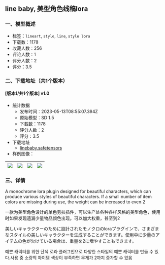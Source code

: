 ## line baby, 美型角色线稿lora
### 一、模型概述

- 标签：`lineart`, `style`, `line`, `style lora`
- 下载数：1178
- 收藏人数：256
- 评论人数：1
- 评分人数：2
- 评分：3.5

### 二、下载地址（共1个版本）

#### [版本1/共1个版本] v1.0

- 统计数据
  - 发布时间：2023-05-13T08:55:07.394Z
  - 原始模型：SD 1.5
  - 下载数：1178
  - 评分人数：2
  - 评分：3.5
- 下载地址
  - [linebaby.safetensors](https://civitai.com/api/download/models/69466)
- 样例图像：

| <img src="https://image.civitai.com/xG1nkqKTMzGDvpLrqFT7WA/db608a98-a5ac-4bca-88e9-c45d8e62ebeb/width=450/775165.jpeg" /> | <img src="https://image.civitai.com/xG1nkqKTMzGDvpLrqFT7WA/c47ed8c5-a59b-4e0c-9745-01ad12391a6c/width=450/775166.jpeg" /> | <img src="https://image.civitai.com/xG1nkqKTMzGDvpLrqFT7WA/b15d935d-1acd-4ba9-be2a-3f763e003757/width=450/775164.jpeg" /> | <img src="https://image.civitai.com/xG1nkqKTMzGDvpLrqFT7WA/3383b018-4a57-4e06-83ce-925f0cfb68ce/width=450/775167.jpeg" /> |
| ---- | ---- | ---- | ---- |


### 三、详情
<p>A monochrome lora plugin designed for beautiful characters, which can produce various styles of beautiful characters. If a small number of item colors are missing during use, the weight can be increased to even 2</p><p></p><p>一款为美型角色设计的单色劳拉插件，可以生产处各种各样风格的美型角色，使用时如果发现遗漏少量物品颜色出现，可以加大权重，甚至到2</p><p></p><p>美しいキャラクターのために設計されたモノクロのloraプラグインで、さまざまなスタイルの美しいキャラクターを生成することができます。使用中に少量のアイテムの色が欠けている場合は、重量を2に増やすこともできます。</p><p></p><p>예쁜 캐릭터를 위한 단색 로라 플러그인으로 다양한 스타일의 예쁜 캐릭터를 만들 수 있다.사용 중 소량의 아이템 색상이 부족하면 무게가 2까지 증가할 수 있음 </p>